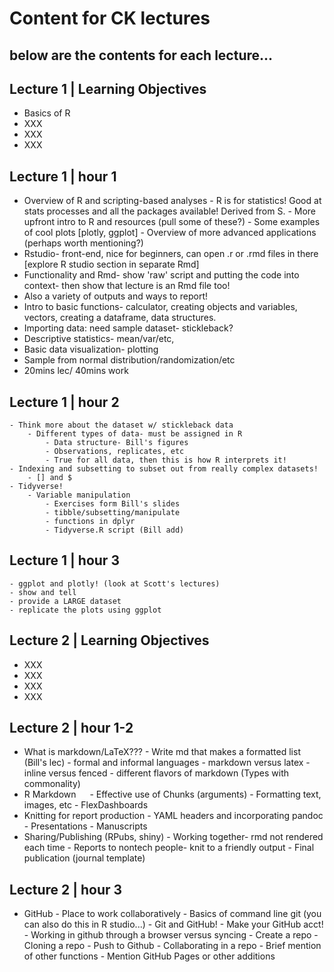 # Content for CK lectures
below are the contents for each lecture...
-----
## Lecture 1 | Learning Objectives
- Basics of R
- XXX
- XXX
- XXX

## Lecture 1 | hour 1
- Overview of R and scripting-based analyses
		- R is for statistics! Good at stats processes and all the packages available! Derived from S.
		- More upfront intro to R and resources (pull some of these?)
		- Some examples of cool plots [plotly, ggplot]
		- Overview of more advanced applications (perhaps worth mentioning?)
- Rstudio- front-end, nice for beginners, can open .r or .rmd files in there [explore R studio section in separate Rmd]
- Functionality and Rmd- show 'raw' script and putting the code into context- then show that lecture is an Rmd file too!
- Also a variety of outputs and ways to report!
- Intro to basic functions- calculator, creating objects and variables, vectors, creating a dataframe, data structures.
- Importing data: need sample dataset- stickleback?
- Descriptive statistics- mean/var/etc,
- Basic data visualization- plotting
- Sample from normal distribution/randomization/etc
- 20mins lec/ 40mins work

## Lecture 1 | hour 2
	- Think more about the dataset w/ stickleback data
	    - Different types of data- must be assigned in R
			- Data structure- Bill's figures
			- Observations, replicates, etc
			- True for all data, then this is how R interprets it!
	- Indexing and subsetting to subset out from really complex datasets!
	    - [] and $
	- Tidyverse!
	    - Variable manipulation
			- Exercises form Bill's slides
			- tibble/subsetting/manipulate
			- functions in dplyr
			- Tidyverse.R script (Bill add)

## Lecture 1 | hour 3
	- ggplot and plotly! (look at Scott's lectures)
	- show and tell
	- provide a LARGE dataset
	- replicate the plots using ggplot

## Lecture 2 | Learning Objectives
- XXX
- XXX
- XXX
- XXX

## Lecture 2 | hour 1-2
- What is markdown/LaTeX???
		- Write md that makes a formatted list (Bill's lec)
		- formal and informal languages
		- markdown versus latex
		- inline versus fenced
		- different flavors of markdown (Types with commonality)
- R Markdown
 		- Effective use of Chunks (arguments)
		- Formatting text, images, etc
		- FlexDashboards
- Knitting for report production
 		- YAML headers and incorporating pandoc
		- Presentations
		- Manuscripts
- Sharing/Publishing (RPubs, shiny)
		- Working together- rmd not rendered each time
		- Reports to nontech people- knit to a friendly output
		- Final publication (journal template)

## Lecture 2 | hour 3
- GitHub
		- Place to work collaboratively
		- Basics of command line git (you can also do this in R studio...)
		- Git and GitHub!
		- Make your GitHub acct!
		- Working in github through a browser versus syncing
		- Create a repo
		- Cloning a repo
	 	- Push to Github
		- Collaborating in a repo
		- Brief mention of other functions
	 	- Mention GitHub Pages or other additions
